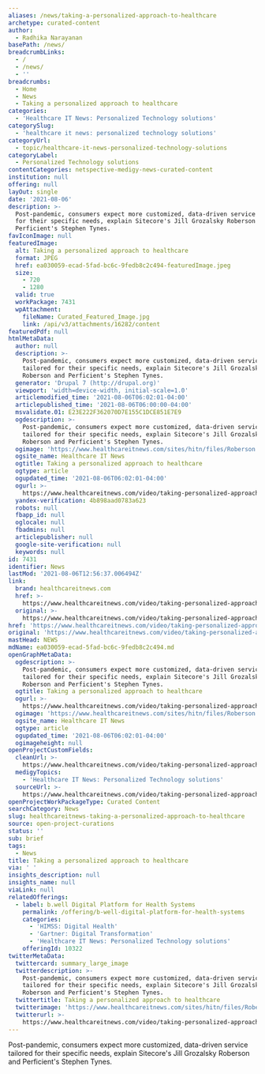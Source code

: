```yaml
---
aliases: /news/taking-a-personalized-approach-to-healthcare
archetype: curated-content
author:
  - Radhika Narayanan
basePath: /news/
breadcrumbLinks:
  - /
  - /news/
  - ''
breadcrumbs:
  - Home
  - News
  - Taking a personalized approach to healthcare
categories:
  - 'Healthcare IT News: Personalized Technology solutions'
categorySlug:
  - 'healthcare it news: personalized technology solutions'
categoryUrl:
  - topic/healthcare-it-news-personalized-technology-solutions
categoryLabel:
  - Personalized Technology solutions
contentCategories: netspective-medigy-news-curated-content
institution: null
offering: null
layOut: single
date: '2021-08-06'
description: >-
  Post-pandemic, consumers expect more customized, data-driven service tailored
  for their specific needs, explain Sitecore's Jill Grozalsky Roberson and
  Perficient's Stephen Tynes.
favIconImage: null
featuredImage:
  alt: Taking a personalized approach to healthcare
  format: JPEG
  href: ea030059-ecad-5fad-bc6c-9fedb8c2c494-featuredImage.jpeg
  size:
    - 720
    - 1280
  valid: true
  workPackage: 7431
  wpAttachment:
    fileName: Curated_Featured_Image.jpg
    link: /api/v3/attachments/16282/content
featuredPdf: null
htmlMetaData:
  author: null
  description: >-
    Post-pandemic, consumers expect more customized, data-driven service
    tailored for their specific needs, explain Sitecore's Jill Grozalsky
    Roberson and Perficient's Stephen Tynes.
  generator: 'Drupal 7 (http://drupal.org)'
  viewport: 'width=device-width, initial-scale=1.0'
  articlemodified_time: '2021-08-06T06:02:01-04:00'
  articlepublished_time: '2021-08-06T06:00:00-04:00'
  msvalidate.01: E23E222F362070D7E155C1DCE851E7E9
  ogdescription: >-
    Post-pandemic, consumers expect more customized, data-driven service
    tailored for their specific needs, explain Sitecore's Jill Grozalsky
    Roberson and Perficient's Stephen Tynes.
  ogimage: 'https://www.healthcareitnews.com/sites/hitn/files/Roberson.jpg'
  ogsite_name: Healthcare IT News
  ogtitle: Taking a personalized approach to healthcare
  ogtype: article
  ogupdated_time: '2021-08-06T06:02:01-04:00'
  ogurl: >-
    https://www.healthcareitnews.com/video/taking-personalized-approach-healthcare
  yandex-verification: 4b898aad0783a623
  robots: null
  fbapp_id: null
  oglocale: null
  fbadmins: null
  articlepublisher: null
  google-site-verification: null
  keywords: null
id: 7431
identifier: News
lastMod: '2021-08-06T12:56:37.006494Z'
link:
  brand: healthcareitnews.com
  href: >-
    https://www.healthcareitnews.com/video/taking-personalized-approach-healthcare
  original: >-
    https://www.healthcareitnews.com/video/taking-personalized-approach-healthcare
href: 'https://www.healthcareitnews.com/video/taking-personalized-approach-healthcare'
original: 'https://www.healthcareitnews.com/video/taking-personalized-approach-healthcare'
mastHead: NEWS
mdName: ea030059-ecad-5fad-bc6c-9fedb8c2c494.md
openGraphMetaData:
  ogdescription: >-
    Post-pandemic, consumers expect more customized, data-driven service
    tailored for their specific needs, explain Sitecore's Jill Grozalsky
    Roberson and Perficient's Stephen Tynes.
  ogtitle: Taking a personalized approach to healthcare
  ogurl: >-
    https://www.healthcareitnews.com/video/taking-personalized-approach-healthcare
  ogimage: 'https://www.healthcareitnews.com/sites/hitn/files/Roberson.jpg'
  ogsite_name: Healthcare IT News
  ogtype: article
  ogupdated_time: '2021-08-06T06:02:01-04:00'
  ogimageheight: null
openProjectCustomFields:
  cleanUrl: >-
    https://www.healthcareitnews.com/video/taking-personalized-approach-healthcare
  medigyTopics:
    - 'Healthcare IT News: Personalized Technology solutions'
  sourceUrl: >-
    https://www.healthcareitnews.com/video/taking-personalized-approach-healthcare
openProjectWorkPackageType: Curated Content
searchCategory: News
slug: healthcareitnews-taking-a-personalized-approach-to-healthcare
source: open-project-curations
status: ''
sub: brief
tags:
  - News
title: Taking a personalized approach to healthcare
via: ' '
insights_description: null
insights_name: null
viaLink: null
relatedOfferings:
  - label: b.well Digital Platform for Health Systems
    permalink: /offering/b-well-digital-platform-for-health-systems
    categories:
      - 'HIMSS: Digital Health'
      - 'Gartner: Digital Transformation'
      - 'Healthcare IT News: Personalized Technology solutions'
    offeringId: 10322
twitterMetaData:
  twittercard: summary_large_image
  twitterdescription: >-
    Post-pandemic, consumers expect more customized, data-driven service
    tailored for their specific needs, explain Sitecore's Jill Grozalsky
    Roberson and Perficient's Stephen Tynes.
  twittertitle: Taking a personalized approach to healthcare
  twitterimage: 'https://www.healthcareitnews.com/sites/hitn/files/Roberson.jpg'
  twitterurl: >-
    https://www.healthcareitnews.com/video/taking-personalized-approach-healthcare
---
```

<p>Post-pandemic, consumers expect more customized, data-driven service tailored for their specific needs, explain Sitecore's Jill Grozalsky Roberson and Perficient's Stephen Tynes.</p>